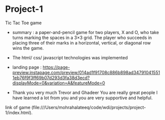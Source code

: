 # Project-1

  Tic Tac Toe game
  
 
  
- summary :
a paper-and-pencil game for two players, X and O, who take turns marking the spaces in a 3×3 grid. The player who succeeds in placing three of their marks in a horizontal, vertical, or diagonal row wins the game.

- The html/ css/ javascript technologies was implemented

- landing page :
https://page-preview.instapage.com/preview/014ad1f91708c886b898ad347910415511eb76f9f3ff69b07d293d3fa38d3ecd?displayMode=0&variation=A&featureMode=0

- Thank you very much Trevor and Ghadeer You are really great people I have learned a lot from you and you are very supportive and helpful.


link of game (file:///Users/mohrahalateeq/code/wdi/projects/project-1/index.html).


